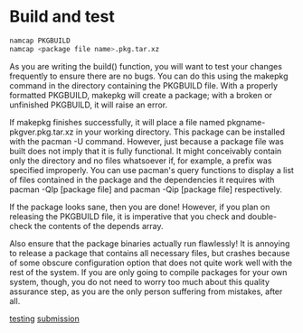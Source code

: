 # Build and test

```bash
namcap PKGBUILD
namcap <package file name>.pkg.tar.xz
```

As you are writing the build() function, you will want to test your changes frequently to ensure there are no bugs. You can do this using the makepkg command in the directory containing the PKGBUILD file. With a properly formatted PKGBUILD, makepkg will create a package; with a broken or unfinished PKGBUILD, it will raise an error.

If makepkg finishes successfully, it will place a file named pkgname-pkgver.pkg.tar.xz in your working directory. This package can be installed with the pacman -U command. However, just because a package file was built does not imply that it is fully functional. It might conceivably contain only the directory and no files whatsoever if, for example, a prefix was specified improperly. You can use pacman's query functions to display a list of files contained in the package and the dependencies it requires with pacman -Qlp [package file] and pacman -Qip [package file] respectively.

If the package looks sane, then you are done! However, if you plan on releasing the PKGBUILD file, it is imperative that you check and double-check the contents of the depends array.

Also ensure that the package binaries actually run flawlessly! It is annoying to release a package that contains all necessary files, but crashes because of some obscure configuration option that does not quite work well with the rest of the system. If you are only going to compile packages for your own system, though, you do not need to worry too much about this quality assurance step, as you are the only person suffering from mistakes, after all.

[testing](https://wiki.archlinux.org/index.php/Creating_packages#Testing_the_PKGBUILD_and_package)
[submission](https://wiki.archlinux.org/index.php/AUR_submission_guidelines)


